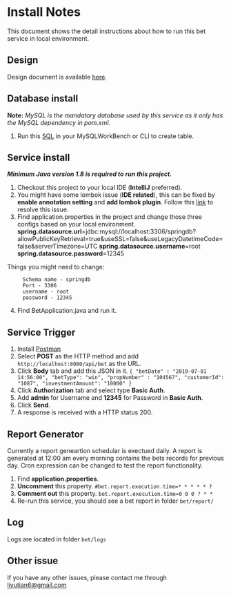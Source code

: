 # Install Notes

This document shows the detail instructions about how to run this bet service in local environment.

## Design

Design document is available [here](https://github.com/eziceice/bet/blob/master/Bet%20service%20design.docx). 


## Database install

**Note:** *MySQL is the mandatory database used by this service as it only has the MySQL dependency in pom.xml.*

 1. Run this [SQL](https://github.com/eziceice/bet/blob/master/src/main/resources/createSQL) in your MySQLWorkBench or CLI to create table. 

## Service install

***Minimum Java version 1.8 is required to run this project.*** 

 1. Checkout this project to your local IDE (**IntelliJ** preferred).
 2. You might have some lombok issue (**IDE related**), this can be fixed by **enable annotation setting** and **add lombok plugin**. Follow this [link](https://stackoverflow.com/questions/24006937/lombok-annotations-do-not-compile-under-intellij-idea) to resolve this issue. 
 3. Find application.properties in the project and change those three configs based on your local environment. 
**spring.datasource.url**=jdbc:mysql://localhost:3306/springdb?allowPublicKeyRetrieval=true&useSSL=false&useLegacyDatetimeCode=false&serverTimezone=UTC
**spring.datasource.username**=root
**spring.datasource.password**=12345

Things you might need to change:

		 Schema name - springdb
		 Port - 3306
		 username - root
		 password - 12345
 4. Find BetApplication.java and run it. 


## Service Trigger

 1. Install [Postman](https://www.getpostman.com)
 2. Select **POST** as the HTTP method and add `http://localhost:8080/api/bet` as the URL.
 3. Click **Body** tab and add this JSON in it.
`{
	"betDate" : "2019-07-01 14:56:00",
	"betType": "win",
	"propNumber" : "104567",
	"customerId": "1087",
	"investmentAmount": "10000"
}`
4. Click **Authorization** tab and select type **Basic Auth**. 
5. Add **admin** for Username and **12345** for Password in **Basic Auth**.
6. Click **Send**. 
7. A response is received with a HTTP status 200.

## Report Generator

Currently a report geneartion schedular is exectued daily. A report is generated at 12:00 am every morning contains the bets records for previous day. Cron expression can be changed to test the report functionality. 

 1. Find **application.properties**.
 2. **Uncomment** this property.
  `#bet.report.execution.time=* * * * * ?`
 3. **Comment out** this property.
 `bet.report.execution.time=0 0 0 ? * *`
 4. Re-run this service, you should see a bet report in folder `bet/report/`

## Log

Logs are located in folder `bet/logs`

## Other issue
If you have any other issues, please contact me through liyutian6@gmail.com
